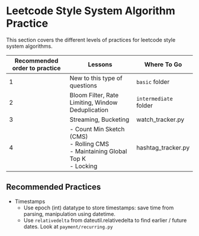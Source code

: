 
# Leetcode Style System Algorithm Practice

This section covers the different levels of practices for leetcode style system algorithms.

|Recommended order to practice|Lessons|Where To Go|
|--|--|--|
|1|New to this type of questions|`basic` folder
|2|Bloom Filter, Rate Limiting, Window Deduplication|`intermediate` folder
|3|Streaming, Bucketing|watch_tracker.py
|4|- Count Min Sketch (CMS) <br> - Rolling CMS <br> - Maintaining Global Top K <br> - Locking|hashtag_tracker.py

## Recommended Practices

- Timestamps
  -  Use epoch (int) datatype to store timestamps: save time from parsing, manipulation using datetime.
  -  Use `relativedelta` from dateutil.relativedelta to find earlier / future dates. Look at `payment/recurring.py`
  